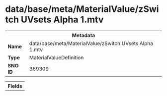 <h1>data/base/meta/MaterialValue/zSwitch UVsets Alpha 1.mtv</h1><table><tr><th colspan="100%">Metadata</th></tr><tr><td><b>Name</b></td><td>data/base/meta/MaterialValue/zSwitch UVsets Alpha 1.mtv</td></tr><tr><td><b>Type</b></td><td>MaterialValueDefinition</td></tr><tr><td><b>SNO ID</b></td><td>369309</td></tr></table>

<table><tr><th colspan="100%">Fields</th></tr></table>

